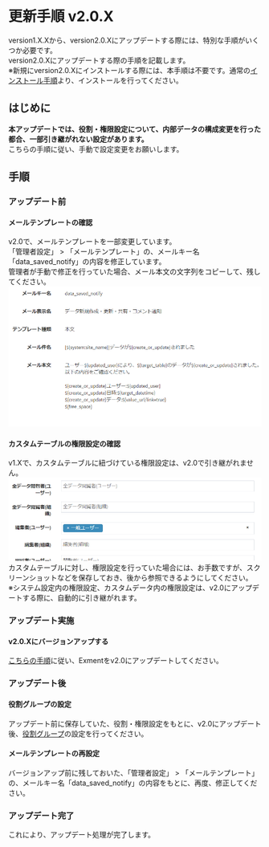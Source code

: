 # 更新手順 v2.0.X
version1.X.Xから、version2.0.Xにアップデートする際には、特別な手順がいくつか必要です。  
version2.0.Xにアップデートする際の手順を記載します。  
※新規にversion2.0.Xにインストールする際には、本手順は不要です。通常の[インストール手順](/ja/quickstart)より、インストールを行ってください。  

## はじめに
**本アップデートでは、役割・権限設定について、内部データの構成変更を行った都合、一部引き継がれない設定があります。**  
こちらの手順に従い、手動で設定変更をお願いします。

## 手順

### アップデート前
#### メールテンプレートの確認
v2.0で、メールテンプレートを一部変更しています。  
「管理者設定」 > 「メールテンプレート」の、メールキー名「data_saved_notify」の内容を修正しています。  
管理者が手動で修正を行っていた場合、メール本文の文字列をコピーして、残してください。  
![メールテンプレート](../img/update/v2_0_mail_template.png)  

#### カスタムテーブルの権限設定の確認
<span class="red">v1.Xで、カスタムテーブルに紐づけている権限設定は、v2.0で引き継がれません。  </span>
![権限設定](../img/role/role13.png)  
カスタムテーブルに対し、権限設定を行っていた場合には、お手数ですが、スクリーンショットなどを保存しておき、後から参照できるようにしてください。  
※システム設定内の権限設定、カスタムデータ内の権限設定は、v2.0にアップデートする際に、自動的に引き継がれます。


### アップデート実施
#### v2.0.Xにバージョンアップする
[こちらの手順](/ja/update)に従い、Exmentをv2.0にアップデートしてください。

### アップデート後
#### 役割グループの設定
アップデート前に保存していた、役割・権限設定をもとに、v2.0にアップデート後、[役割グループ](/ja/role_group)の設定を行ってください。


#### メールテンプレートの再設定
バージョンアップ前に残しておいた、「管理者設定」 > 「メールテンプレート」の、メールキー名「data_saved_notify」の内容をもとに、再度、修正してください。  

### アップデート完了
これにより、アップデート処理が完了します。  